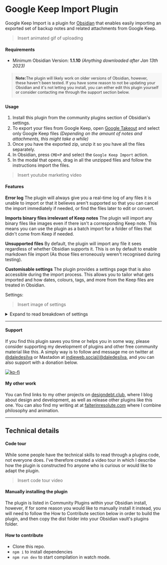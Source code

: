 # Google Keep Import Plugin

Google Keep Import is a plugin for [Obsidian](https://obsidian.md) that enables easily importing an exported set of backup notes and related attachments from Google Keep.

>Insert animated gif of uploading

#### Requirements
- Minimum Obsidian Version: **1.1.10** *(Anything downloaded after Jan 13th 2023)*

<blockquote style="background-color: #f7f7f7; color: #333; padding: 10px; font-size:0.9em">
  <strong>Note:</strong>The plugin will likely work on older versions of Obsidian, however, these haven't been tested. If you have some reason to not be updating your Obsidian and it's not letting you install, you can either edit this plugin yourself or consider contacting me through the support section below.
</blockquote>


#### Usage
1. Install this plugin from the community plugins section of Obsidian's settings.
1. To export your files from Google Keep, open [Google Takeout](https://takeout.google.com/) and select only Google Keep files *(Depending on the amount of notes and attachments, this might take a while)*
2. Once you have the exported zip, unzip it so you have all the files separately.
3. In Obsidian, press `CMD+P` and select the `Google Keep Import` action.
3. In the modal that opens, drag in all the unzipped files and follow the instructions import the files.

>Insert youtube marketing video

#### Features

**Error log**
The plugin will always give you a real-time log of any files it is unable to import or that it believes aren't supported so that you can cancel the import immediately if needed, or find the files later to edit or convert.

**Imports binary files irrelevant of Keep notes**
The plugin will import any binary files like images even if there isn't a corresponding Keep note. This means you can use the plugin as a batch import for a folder of files that didn't come from Keep if needed.

**Unsupported files**
By default, the plugin will import any file it sees regardless of whether Obsidian supports it. This is on by default to enable markdown file import (As those files erroneously weren't recognised during testing).

**Customisable settings**
The plugin provides a settings page that is also accessible during the import process. This allows you to tailor what gets imported and how dates, colours, tags, and more from the Keep files are treated in Obsidian.

Settings:
>Insert image of settings

<details>
  <summary>Expand to read breakdown of settings</summary>
  
  ##### Basics
  - **Note import folder**: Defines the Obsidian folder where notes will be imported.
  - **Attachment import folder**: Defines the Obsidian folder where note attachments will be imported.
  - **Unsupported attachment import folder**: Defines the Obsidian folder where note attachments that aren't supported by Obsidian will be imported.
  - **Note creation date**: Defines which date should be used as the 'created on' date for each new Obsidian note; The date of Obsidian import, or the original Google Keep creation date.
  ##### Inclusions
  Whether to import specific types of notes or ignore them.
  - **Import archived notes**: 
  - **Import trashed notes**: 
  ##### Tags
  Whether to apply tags to notes in Obsidian to represent these attributes of the original Google Keep notes.
  - **Add colour tags**
  - **Add pinned tags**
  - **Add attachment tags**
  - **Add archived tags**
  - **Add trashed tags**

</details>

---

#### Support
If you find this plugin saves you time or helps you in some way, please consider supporting my development of plugins and other free community material like this. A simply way is to follow and message me on twitter at [@daledesilva](https://twitter.com/daledesilva) or Mastadon at [indieweb.social/@daledesilva](https://indieweb.social/@daledesilva), and you can also support with a donation below.

[![ko-fi](https://ko-fi.com/img/githubbutton_sm.svg)](https://ko-fi.com/N4N3JLUCW)

#### My other work
You can find links to my other projects on [designdebt.club](https://designdebt.club), where I blog about design and development, as well as release other plugins like this one. You can also find my writing at at [falterinresolute.com](https://falterinresolute.com) where I combine philosophy and animation.


---

## Technical details

#### Code tour
While some people have the technical skills to read through a plugins code, not everyone does. I've therefore created a video tour in which I describe how the plugin is constructed fro anyone who is curious or would like to adapt the plugin.

>Insert code tour video

#### Manually installing the plugin
The plugin is listed in Community Plugins within your Obsidian install, however, if for some reason you would like to manually install it instead, you will need to follow the How to Contribute section below in order to build the plugin, and then copy the dist folder into your Obsidian vault's plugins folder.

#### How to contribute
- Clone this repo.
- `npm i` to install dependencies
- `npm run dev` to start compilation in watch mode.